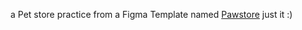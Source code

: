 a Pet store practice from a Figma Template named [Pawstore](#https://www.figma.com/design/Sd6yA6JAyeXALsD2CM9mpe/5-Websites-UI-(Community)?node-id=1-506&t=UgDwYO3BVzuwzQJG-1)
just it :)
